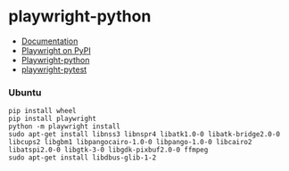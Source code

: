 # playwright-python

- [Documentation](https://playwright.dev/)
- [Playwright on PyPI](https://pypi.org/project/playwright/)
- [Playwright-python](https://github.com/microsoft/playwright-python)
- [playwright-pytest](https://github.com/microsoft/playwright-pytest)



### Ubuntu
```shell
pip install wheel
pip install playwright
python -m playwright install
sudo apt-get install libnss3 libnspr4 libatk1.0-0 libatk-bridge2.0-0 libcups2 libgbm1 libpangocairo-1.0-0 libpango-1.0-0 libcairo2 libatspi2.0-0 libgtk-3-0 libgdk-pixbuf2.0-0 ffmpeg
sudo apt-get install libdbus-glib-1-2
```

